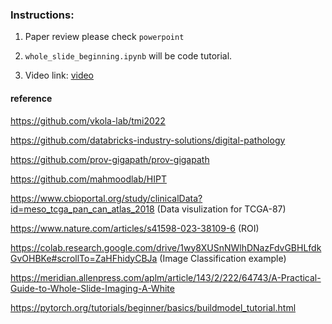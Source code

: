 ### Instructions: 

1. Paper review please check `powerpoint`
2. `whole_slide_beginning.ipynb` will be code tutorial.

3. Video link: [video](https://pitt-my.sharepoint.com/:v:/g/personal/jos519_pitt_edu/ESu9pM8lPhhFqoOGbwOzdvMBze8r2PyV590-Nsx7YfrsxA?nav=eyJyZWZlcnJhbEluZm8iOnsicmVmZXJyYWxBcHAiOiJTdHJlYW1XZWJBcHAiLCJyZWZlcnJhbFZpZXciOiJTaGFyZURpYWxvZy1MaW5rIiwicmVmZXJyYWxBcHBQbGF0Zm9ybSI6IldlYiIsInJlZmVycmFsTW9kZSI6InZpZXcifX0%3D&e=TB5D55)



#### reference  

https://github.com/vkola-lab/tmi2022   

https://github.com/databricks-industry-solutions/digital-pathology   

https://github.com/prov-gigapath/prov-gigapath  

https://github.com/mahmoodlab/HIPT


https://www.cbioportal.org/study/clinicalData?id=meso_tcga_pan_can_atlas_2018   (Data visulization for TCGA-87)

https://www.nature.com/articles/s41598-023-38109-6 (ROI)

https://colab.research.google.com/drive/1wy8XUSnNWlhDNazFdvGBHLfdkGvOHBKe#scrollTo=ZaHFhidyCBJa  (Image Classification example)


https://meridian.allenpress.com/aplm/article/143/2/222/64743/A-Practical-Guide-to-Whole-Slide-Imaging-A-White


https://pytorch.org/tutorials/beginner/basics/buildmodel_tutorial.html
